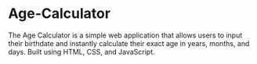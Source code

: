 # Age-Calculator
The Age Calculator is a simple web application that allows users to input their birthdate and instantly calculate their exact age in years, months, and days. Built using HTML, CSS, and JavaScript.
